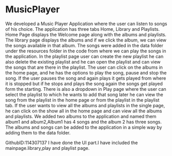 # MusicPlayer
We developed a Music Player Application where the user can listen to songs of his choice.
The application has three tabs Home, Library and Playlists.
Home Page displays the Welcome page along with the albums and playlists.
The library page displays the albums and if we click the album, we can view the songs available in that album.
The songs were added in the data folder under the resources folder in the code from where we can play the songs in the application.
In the playlist page user can create the new playlist he can also delete the existing playlist and he can open the playlist and can view the songs that are there in the playlist.
The user can click on the albums in the home page, and he has the options to play the song, pause and stop the song.
If the user pauses the song and again plays it gets played from where it is stopped but if he stops and plays the song again the songs get played form the starting.
There is also a dropdown in Play page where the user can select the playlist to which he wants to add that song later he can view the song from the playlist in the home page or from the playlist in the playlist tab.
If the user wants to view all the albums and playlists in the single page, he can click on the show all in the home page and can view all the albums and playlists.
We added two albums to the application and named them album1 and album2,Album1 has 4 songs and the album 2 has three songs.
The albums and songs can be added to the application in a simple way by adding them to the data folder.


GithubID:114307137
I have done the UI part.I have included the mainpage.library,play and playlist page.
